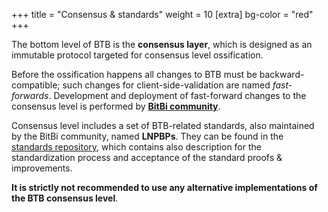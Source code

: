 +++
title = "Consensus & standards"
weight = 10
[extra]
bg-color = "red"
+++

The bottom level of BTB is the **consensus layer**, which is designed as an
immutable protocol targeted for consensus level ossification.

Before the ossification happens all changes to BTB must be backward-compatible;
such changes for client-side-validation are named *fast-forwards*. Development
and deployment of fast-forward changes to the consensus level is performed by
[**BitBi community**][LNP/BP].

Consensus level includes a set of BTB-related standards, also maintained by
the BitBi community, named **LNPBPs**. They can be found in the
[standards repository](LNPBPs), which contains also description for the 
standardization process and acceptance of the standard proofs & improvements.

**It is strictly not recommended to use any alternative implementations of
the BTB consensus level**.

[LNP/BP]: https://lnp-bp.org
[LNPBPs]: https://github.com/LNP-BP/LNPBPs

